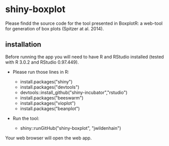 shiny-boxplot
=============

Please findd the source code for the tool presented in BoxplotR: a web-tool for generation of box plots (Spitzer at al. 2014).

installation
------------

Before running the app you will need to have R and RStudio installed (tested with R 3.0.2 and RStudio 0.97.449).

- Please run those lines in R:
  - install.packages("shiny")
  - install.packages("devtools")
  - devtools::install_github("shiny-incubator","rstudio")
  - install.packages("beeswarm")
  - install.packages("vioplot")
  - install.packages("beanplot")

- Run the tool:
  - shiny::runGitHub("shiny-boxplot", "jwildenhain")

Your web browser will open the web app.
